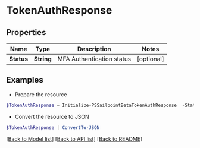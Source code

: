 # TokenAuthResponse
## Properties

Name | Type | Description | Notes
------------ | ------------- | ------------- | -------------
**Status** | **String** | MFA Authentication status | [optional] 

## Examples

- Prepare the resource
```powershell
$TokenAuthResponse = Initialize-PSSailpointBetaTokenAuthResponse  -Status PENDING
```

- Convert the resource to JSON
```powershell
$TokenAuthResponse | ConvertTo-JSON
```

[[Back to Model list]](../README.md#documentation-for-models) [[Back to API list]](../README.md#documentation-for-api-endpoints) [[Back to README]](../README.md)

